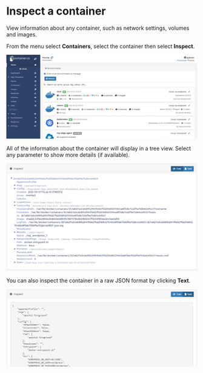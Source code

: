 # Inspect a container

View information about any container, such as network settings, volumes and images.

From the menu select **Containers**, select the container then select **Inspect**.

![](../../../.gitbook/assets/2.9-containers-inspect-1.gif)

All of the information about the container will display in a tree view. Select any parameter to show more details \(if available\).

![](../../../.gitbook/assets/containers-inspect-2.png)

You can also inspect the container in a raw JSON format by clicking **Text**.

![](../../../.gitbook/assets/containers-inspect-3.png)

